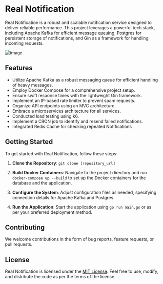 # Real Notification

Real Notification is a robust and scalable notification service designed to deliver reliable performance. This project leverages a powerful tech stack, including Apache Kafka for efficient message queuing, Postgres for persistent storage of notifications, and Gin as a framework for handling incoming requests.

![image](https://github.com/SanjaySinghRajpoot/realNotification/assets/67458417/f9e31116-4b37-4ab1-9122-fd4a6b55ef0b)


## Features

- Utilize Apache Kafka as a robust messaging queue for efficient handling of heavy messages.
- Employ Docker Compose for a comprehensive project setup.
- Ensure swift response times with the lightweight Gin framework.
- Implement an IP-based rate limiter to prevent spam requests.
- Organize API endpoints using an MVC architecture.
- Embrace a microservices architecture for all services.
- Conducted load testing using k6.
- Implement a CRON job to identify and resend failed notifications.
- Integrated Redis Cache for checking repeated Notifications

## Getting Started

To get started with Real Notification, follow these steps:

1. **Clone the Repository**: `git clone [repository_url]`

2. **Build Docker Containers**: Navigate to the project directory and run `docker-compose up --build` to set up the Docker containers for the database and the application.

3. **Configure the System**: Adjust configuration files as needed, specifying connection details for Apache Kafka and Postgres.

4. **Run the Application**: Start the application using `go run main.go` or as per your preferred deployment method.


## Contributing

We welcome contributions in the form of bug reports, feature requests, or pull requests.

## License

Real Notification is licensed under the [MIT License](LICENSE). Feel free to use, modify, and distribute the code as per the terms of the license.

